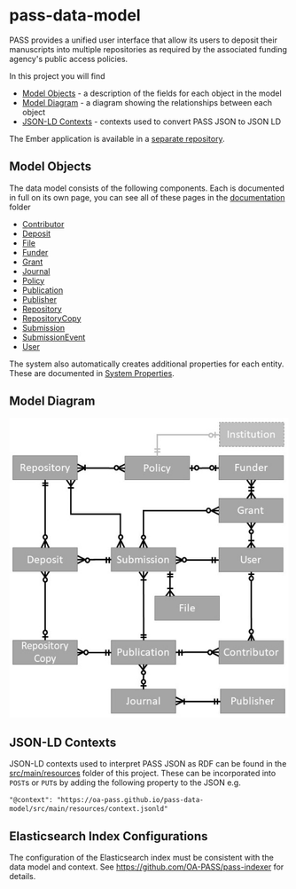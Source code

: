 # pass-data-model

PASS provides a unified user interface that allow its users to deposit their manuscripts into multiple repositories as required by the associated funding agency's public access policies. 

In this project you will find
* [Model Objects](#model-objects) - a description of the fields for each object in the model
* [Model Diagram](#model-diagram) - a diagram showing the relationships between each object
* [JSON-LD Contexts](#json-ld-contexts) - contexts used to convert PASS JSON to JSON LD

The Ember application is available in a [separate repository](https://github.com/DataConservancy/pass-ember).

## Model Objects
The data model consists of the following components. Each is documented in full on its own page, you can see all of these pages in the [documentation](documentation/) folder

* [Contributor](documentation/Contributor.md)
* [Deposit](documentation/Deposit.md)
* [File](documentation/File.md)
* [Funder](documentation/Funder.md)
* [Grant](documentation/Grant.md)
* [Journal](documentation/Journal.md)
* [Policy](documentation/Policy.md)
* [Publication](documentation/Publication.md)
* [Publisher](documentation/Publisher.md)
* [Repository](documentation/Repository.md)
* [RepositoryCopy](documentation/RepositoryCopy.md)
* [Submission](documentation/Submission.md)
* [SubmissionEvent](documentation/SubmissionEvent.md)
* [User](documentation/User.md)

The system also automatically creates additional properties for each entity. These are documented in [System Properties](SystemProperties.md).

## Model Diagram
 
![data model](pass_data_model.jpg)

## JSON-LD Contexts

JSON-LD contexts used to interpret PASS JSON as RDF can be found in the [src/main/resources](src/main/resources) folder of this project. These can be incorporated into `POST`s or `PUT`s by adding the following property to the JSON e.g.
```
"@context": "https://oa-pass.github.io/pass-data-model/src/main/resources/context.jsonld"
```
## Elasticsearch Index Configurations

The configuration of the Elasticsearch index must be consistent with the data model and context. See https://github.com/OA-PASS/pass-indexer for details.
